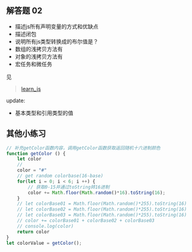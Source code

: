 ## 解答题 02
-   描述js所有声明变量的方式和优缺点
-   描述闭包
-   说明所有js类型转换成的布尔值是？
-   数组的浅拷贝方法有
-   对象的浅拷贝方法有
-   宏任务和微任务

见
>[learn_js](./learn_js.md)

update:
-   基本类型和引用类型的值

## 其他小练习
```javascript
// 补充getColor函数内容，调用getColor函数获取返回随机十六进制颜色
function getColor () {
    let color
    //
    color = "#"
    // get random colorbase(16-base)
    for(let i = 0; i < 6; i ++) {
        // 获取0-15并通过toString转16进制
        color += Math.floor(Math.random()*16).toString(16);
    }
    // let colorBase01 = Math.floor(Math.random()*255).toString(16)
    // let colorBase02 = Math.floor(Math.random()*255).toString(16)
    // let colorBase03 = Math.floor(Math.random()*255).toString(16)
    // color += colorBase01 + colorBase02 + colorBase03
    // console.log(color)
    return color
}
let colorValue = getColor();
```